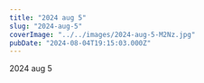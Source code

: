 ```yaml
---
title: "2024 aug 5"
slug: "2024-aug-5"
coverImage: "../../images/2024-aug-5-M2Nz.jpg"
pubDate: "2024-08-04T19:15:03.000Z"
---
```


2024 aug 5
